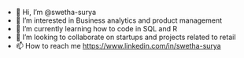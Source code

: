 - 👋 Hi, I’m @swetha-surya
- 👀 I’m interested in Business analytics and product management
- 🌱 I’m currently learning how to code in SQL and R
- 💞️ I’m looking to collaborate on startups and projects related to retail
- 📫 How to reach me https://www.linkedin.com/in/swetha-surya

<!---
swetha-surya/swetha-surya is a ✨ special ✨ repository because its `README.md` (this file) appears on your GitHub profile.
You can click the Preview link to take a look at your changes.
--->
